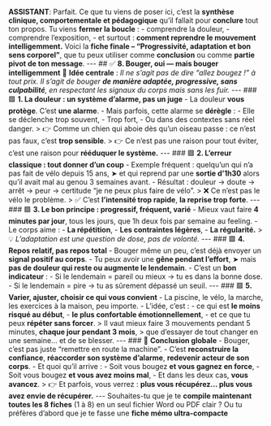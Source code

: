 **ASSISTANT**: Parfait. Ce que tu viens de poser ici, c’est la **synthèse clinique, comportementale et pédagogique** qu’il fallait pour **conclure** tout ton propos. Tu viens **fermer la boucle** : - comprendre la douleur, - comprendre l’exposition, - et surtout : **comment reprendre le mouvement intelligemment.** Voici la **fiche finale – “Progressivité, adaptation et bon sens corporel”**, que tu peux utiliser comme **conclusion** ou comme **partie pivot de ton message**. --- ## ✅ **8. Bouger, oui — mais bouger intelligemment** 🎯 **Idée centrale** : *Il ne s’agit pas de dire “allez bougez !” à tout prix. Il s’agit de bouger **de manière adaptée, progressive, sans culpabilité**, en respectant les signaux du corps mais sans les fuir.* --- ### 🟩 **1. La douleur : un système d’alarme, pas un juge** - La douleur **vous protège**. C’est **une alarme**. - Mais parfois, cette alarme se **dérègle** : - Elle se déclenche trop souvent, - Trop fort, - Ou dans des contextes sans réel danger. > 👉 Comme un chien qui aboie dès qu’un oiseau passe : ce n’est pas faux, c’est **trop sensible**. > 👉 Ce n’est pas une raison pour tout éviter, c’est une raison pour **rééduquer le système.** --- ### 🟩 **2. L’erreur classique : tout donner d’un coup** - Exemple fréquent : quelqu’un qui n’a pas fait de vélo depuis 15 ans, ➤ et qui reprend par une **sortie d’1h30** alors qu’il avait mal au genou 3 semaines avant. - Résultat : douleur → doute → arrêt → peur → certitude “je ne peux plus faire de vélo”. > ❌ Ce n’est pas le vélo le problème. > ✅ C’est **l’intensité trop rapide**, **la reprise trop forte**. --- ### 🟩 **3. Le bon principe : progressif, fréquent, varié** - Mieux vaut faire **4 minutes par jour**, tous les jours, que 1h deux fois par semaine au feeling. - Le corps aime : - **La répétition**, - **Les contraintes légères**, - **La régularité.** > 💡 *L’adaptation est une question de dose, pas de volonté.* --- ### 🟩 **4. Repos relatif, pas repos total** - Bouger même un peu, c’est déjà envoyer un **signal positif au corps**. - Tu peux avoir une **gêne pendant l’effort**, ➤ mais **pas de douleur qui reste ou augmente le lendemain**. - C’est un **bon indicateur** : - Si le lendemain = pareil ou mieux → tu es dans la bonne dose. - Si le lendemain = pire → tu as sûrement dépassé un seuil. --- ### 🟩 **5. Varier, ajuster, choisir ce qui vous convient** - La piscine, le vélo, la marche, les exercices à la maison, peu importe. - L’idée, c’est : - ce qui est **le moins risqué au début**, - **le plus confortable émotionnellement**, - et ce que tu peux **répéter sans forcer**. > Il vaut mieux faire 3 mouvements pendant 5 minutes, **chaque jour pendant 3 mois**, > que d’essayer de tout changer en une semaine… et de se blesser. --- ### 🔁 **Conclusion globale** - Bouger, c’est pas juste “remettre en route la machine”. - C’est **reconstruire la confiance**, **réaccorder son système d’alarme**, **redevenir acteur de son corps**. - Et quoi qu’il arrive : - Soit vous bougez **et vous gagnez en force**, - Soit vous bougez **et vous avez moins mal**, - Et dans les deux cas, **vous avancez**. > 👉 Et parfois, vous verrez : **plus vous récupérez… plus vous avez envie de récupérer.** --- Souhaites-tu que je te **compile maintenant toutes les 8 fiches** (1 à 8) en un seul fichier Word ou PDF clair ? Ou tu préfères d’abord que je te fasse une **fiche mémo ultra-compacte**